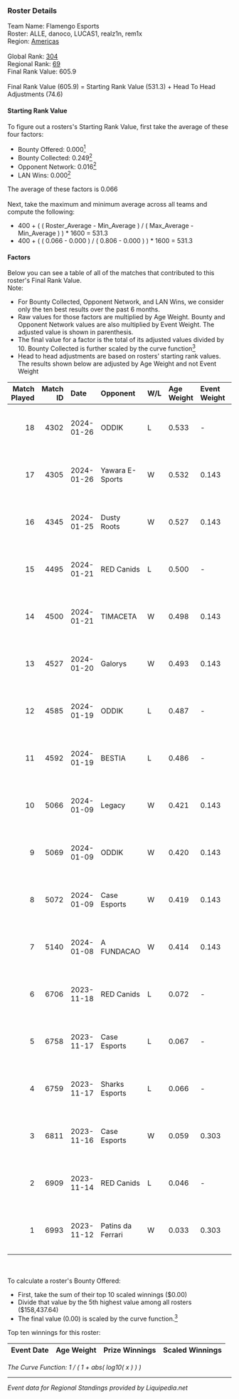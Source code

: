 ### Roster Details<br />
Team Name: Flamengo Esports<br />
Roster: ALLE, danoco, LUCAS1, realz1n, rem1x<br />
Region: [Americas]( ../standings_americas.md)<br />
<br />
Global Rank: [304](../standings_global.md)<br />
Regional Rank: [69]( ../standings_americas.md)<br />
Final Rank Value:  605.9<br />
<br />
Final Rank Value (605.9) = Starting Rank Value (531.3) + Head To Head Adjustments (74.6)<br />

#### Starting Rank Value<br />
To figure out a rosters's Starting Rank Value, first take the average of these four factors:<br />
- Bounty Offered: 0.000[<sup>1</sup>](#table2)
- Bounty Collected: 0.249[<sup>2</sup>](#table1)
- Opponent Network: 0.016[<sup>2</sup>](#table1)
- LAN Wins: 0.000[<sup>2</sup>](#table1)

The average of these factors is 0.066<br />
<br />
Next, take the maximum and minimum average across all teams and compute the following:<br />
- 400 + ( ( Roster_Average - Min_Average ) / ( Max_Average - Min_Average ) ) * 1600 = 531.3
- 400 + ( ( 0.066 - 0.000 ) / ( 0.806 - 0.000 ) ) * 1600 = 531.3


#### Factors<br />
Below you can see a table of all of the matches that contributed to this roster's Final Rank Value.<br />
Note:<br />

- For Bounty Collected, Opponent Network, and LAN Wins, we consider only the ten best results over the past 6 months.
- Raw values for those factors are multiplied by Age Weight. Bounty and Opponent Network values are also multiplied by Event Weight. The adjusted value is shown in parenthesis.
- The final value for a factor is the total of its adjusted values divided by 10. Bounty Collected is further scaled by the curve function[<sup>3</sup>](#curveFunction)
- Head to head adjustments are based on rosters' starting rank values. The results shown below are adjusted by Age Weight and not Event Weight
<span id="table1"></span><br />


| Match Played | Match ID | Date       | Opponent          | W/L | Age Weight | Event Weight | Bounty Collected | Opponent Network | LAN Wins  | H2H Adj. | Roster                                |
| -: | -: | :- | :- | :- | :- | :- | :- | :- | :- | -: | :- |
|           18 |     4302 | 2024-01-26 | ODDIK             | L   | 0.533      | -            | -                | -                | -         |    -2.42 | ALLE, danoco, LUCAS1, realz1n, rem1x  |
|           17 |     4305 | 2024-01-26 | Yawara E-Sports   | W   | 0.532      | 0.143        | 0.005 (0.000)    | 0.361 (0.027)    | 0 (0.000) |    11.12 | ALLE, danoco, LUCAS1, realz1n, rem1x  |
|           16 |     4345 | 2024-01-25 | Dusty Roots       | W   | 0.527      | 0.143        | 0.005 (0.000)    | 0.352 (0.027)    | 0 (0.000) |    10.57 | ALLE, danoco, LUCAS1, realz1n, rem1x  |
|           15 |     4495 | 2024-01-21 | RED Canids        | L   | 0.500      | -            | -                | -                | -         |    -2.02 | ALLE, danoco, LUCAS1, realz1n, rem1x  |
|           14 |     4500 | 2024-01-21 | TIMACETA          | W   | 0.498      | 0.143        | 0.001 (0.000)    | 0.145 (0.010)    | 0 (0.000) |    10.30 | ALLE, danoco, LUCAS1, realz1n, rem1x  |
|           13 |     4527 | 2024-01-20 | Galorys           | W   | 0.493      | 0.143        | 0.048 (0.003)    | 0.598 (0.042)    | 0 (0.000) |    12.98 | ALLE, danoco, LUCAS1, realz1n, rem1x  |
|           12 |     4585 | 2024-01-19 | ODDIK             | L   | 0.487      | -            | -                | -                | -         |    -2.00 | ALLE, danoco, LUCAS1, realz1n, rem1x  |
|           11 |     4592 | 2024-01-19 | BESTIA            | L   | 0.486      | -            | -                | -                | -         |    -3.22 | ALLE, danoco, LUCAS1, realz1n, rem1x  |
|           10 |     5066 | 2024-01-09 | Legacy            | W   | 0.421      | 0.143        | 0.061 (0.004)    | 0.262 (0.016)    | 0 (0.000) |    12.68 | ALLE, danoco, LUCAS1, realz1n, rem1x  |
|            9 |     5069 | 2024-01-09 | ODDIK             | W   | 0.420      | 0.143        | 0.015 (0.001)    | 0.402 (0.024)    | 0 (0.000) |    11.67 | ALLE, danoco, LUCAS1, realz1n, rem1x  |
|            8 |     5072 | 2024-01-09 | Case Esports      | W   | 0.419      | 0.143        | 0.010 (0.001)    | 0.142 (0.008)    | 0 (0.000) |     9.93 | ALLE, danoco, LUCAS1, realz1n, rem1x  |
|            7 |     5140 | 2024-01-08 | A FUNDACAO        | W   | 0.414      | 0.143        | 0.000 (0.000)    | 0.000 (0.000)    | 0 (0.000) |     4.18 | ALLE, danoco, LUCAS1, realz1n, rem1x  |
|            6 |     6706 | 2023-11-18 | RED Canids        | L   | 0.072      | -            | -                | -                | -         |    -0.23 | ALLE, danoco, realz1n, rem1x, RICIOLI |
|            5 |     6758 | 2023-11-17 | Case Esports      | L   | 0.067      | -            | -                | -                | -         |    -0.57 | ALLE, danoco, realz1n, rem1x, RICIOLI |
|            4 |     6759 | 2023-11-17 | Sharks Esports    | L   | 0.066      | -            | -                | -                | -         |    -0.25 | ALLE, danoco, realz1n, rem1x, RICIOLI |
|            3 |     6811 | 2023-11-16 | Case Esports      | W   | 0.059      | 0.303        | 0.010 (0.000)    | 0.142 (0.003)    | 0 (0.000) |     1.35 | ALLE, danoco, realz1n, rem1x, RICIOLI |
|            2 |     6909 | 2023-11-14 | RED Canids        | L   | 0.046      | -            | -                | -                | -         |    -0.15 | ALLE, danoco, realz1n, rem1x, RICIOLI |
|            1 |     6993 | 2023-11-12 | Patins da Ferrari | W   | 0.033      | 0.303        | 0.001 (0.000)    | 0.034 (0.000)    | 0 (0.000) |     0.64 | ALLE, danoco, realz1n, rem1x, RICIOLI |

<br />
<span id="table2"></span><br />
To calculate a roster's Bounty Offered:<br />

- First, take the sum of their top 10 scaled winnings ($0.00)
- Divide that value by the 5th highest value among all rosters ($158,437.64)
- The final value (0.00) is scaled by the curve function.[<sup>3</sup>](#curveFunction)

Top ten winnings for this roster:<br />

| Event Date | Age Weight | Prize Winnings | Scaled Winnings |
| :- | -: | :- | :- |


<span id="curveFunction"></span>_The Curve Function: 1 / ( 1 + abs( log10( x ) ) )_<br />

---
_Event data for Regional Standings provided by Liquipedia.net_<br />
